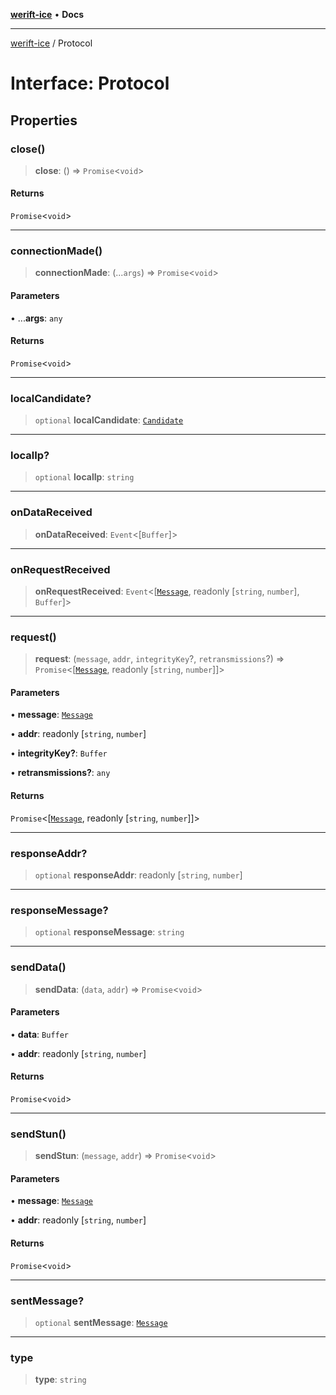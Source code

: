 [**werift-ice**](../README.md) • **Docs**

***

[werift-ice](../globals.md) / Protocol

# Interface: Protocol

## Properties

### close()

> **close**: () => `Promise`\<`void`\>

#### Returns

`Promise`\<`void`\>

***

### connectionMade()

> **connectionMade**: (...`args`) => `Promise`\<`void`\>

#### Parameters

• ...**args**: `any`

#### Returns

`Promise`\<`void`\>

***

### localCandidate?

> `optional` **localCandidate**: [`Candidate`](../classes/Candidate.md)

***

### localIp?

> `optional` **localIp**: `string`

***

### onDataReceived

> **onDataReceived**: `Event`\<[`Buffer`]\>

***

### onRequestReceived

> **onRequestReceived**: `Event`\<[[`Message`](../classes/Message.md), readonly [`string`, `number`], `Buffer`]\>

***

### request()

> **request**: (`message`, `addr`, `integrityKey`?, `retransmissions`?) => `Promise`\<[[`Message`](../classes/Message.md), readonly [`string`, `number`]]\>

#### Parameters

• **message**: [`Message`](../classes/Message.md)

• **addr**: readonly [`string`, `number`]

• **integrityKey?**: `Buffer`

• **retransmissions?**: `any`

#### Returns

`Promise`\<[[`Message`](../classes/Message.md), readonly [`string`, `number`]]\>

***

### responseAddr?

> `optional` **responseAddr**: readonly [`string`, `number`]

***

### responseMessage?

> `optional` **responseMessage**: `string`

***

### sendData()

> **sendData**: (`data`, `addr`) => `Promise`\<`void`\>

#### Parameters

• **data**: `Buffer`

• **addr**: readonly [`string`, `number`]

#### Returns

`Promise`\<`void`\>

***

### sendStun()

> **sendStun**: (`message`, `addr`) => `Promise`\<`void`\>

#### Parameters

• **message**: [`Message`](../classes/Message.md)

• **addr**: readonly [`string`, `number`]

#### Returns

`Promise`\<`void`\>

***

### sentMessage?

> `optional` **sentMessage**: [`Message`](../classes/Message.md)

***

### type

> **type**: `string`
